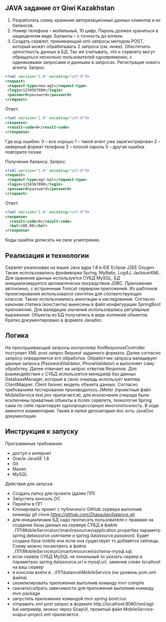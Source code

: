 ## JAVA задание от Qiwi Kazakhstan

1.	Разработать схему хранения авторизационных данных клиентов и их балансов.
2.	Номер телефона – мобильный, 10 цифр. Пароль должен храниться в защищенном виде. Балансы – с точность до копеек. 
3. Создать сервлет, принимающий xml-запросы методом POST, который может обрабатывать 2 запроса (см. ниже). Обеспечить целостность данных в БД. Так же учитывать, что к сервлету могут обращаться несколько  пользователей одновременно, с одинаковыми запросами и данными в запросах.
 Регистрация нового агента:
Запрос:
```xml
<?xml version="1.0" encoding="utf-8"?>
<request>
 <request-type>new-agt</request-type>
 <login>1234567890</login> 
 <password>password</password> 
</request>
```
Ответ:
```xml 
<?xml version="1.0" encoding="utf-8"?>
<response>
 <result-code>0</result-code>
</response>
```
Где код ошибки:
 0  – все хорошо
 1  – такой агент уже  зарегистрирован
 2 – неверный формат телефона
 3 – плохой пароль
 5 – другая ошибка повторите позже

Получение баланса:
Запрос:
```xml
<?xml version="1.0" encoding="utf-8"?>
<request>
 <request-type>agt-bal</request-type>
 <login>1234567890</login> 
 <password>password</password> 
</request>
```
Ответ:
```xml
<?xml version="1.0" encoding="utf-8"?>
<response>
  <result-code>0</result-code>
  <bal>100.00</bal>
</response>
```
Коды ошибок дописать на свое усмотрение.

## Реализация и технологии

Сервлет реализован на языке Java ядра 1.8 в IDE Eclipse J2EE Oxygen. Также использовались фреймворки Spring, MyBatis, Log4J, JacksonXML. Для хранения данных используется СУБД MySQL, БД инициализиаруется автоматически посредством JDBC. Приложение автономно, с встроенным Tomcat сервером приложений. Из шаблонов проектирования использовался синглтон для соответствующих классов. Также использовались аннотации и наследование. Согласно канонам статика (константы) вынесены в файл конфигурации SpringBoot приложения. Для валидации значений использовались регулярные выражения. Объекты из БД получались в виде коллекий объектов. Кратко документировано в формате Javadoc.

## Логика

На прослушивающий запросы контроллер XmlResponseController поступает XML post запрос Request заданного формата. Далее согласно запросу определяется его обработка. Обработчик запроса валидирует данные запроса (PasswordValidator, PhoneValidator) и выполняет саму обработку. Далее отвечает на запрос ответом Response. Для взаимодействия с СУБД используется менеджер баз данных DatabaseManager, который в свою очередь использует маппер ClientMapper. Client бизнес модель объекта данных. Согласно требованиям тестирование производилось JMeter (проектный файл MobileService test.jmx прилагается), для исключения очереди были исключены приватные объекты в полях сервлета, технология Spring сама по себе гарантирует однопроцессорную многопоточность.
В коде имеются комментарии. Также в папке депозитария doc есть JavaDoc документация. 

## Инструкция к запуску

Программные требования:
- доступ к интернет
- Oracle JavaSE 1.8
- Git
- Maven
- MySQL

Действия для запуска:
- Создать папку для проекта (далее ПП) 
- Запустить консоль ОС
- Перейти в ПП
- Клонировать проект с публичного GitHub сервера выполнив команду git clone https://github.com/Zhassulan/balance.git 
- для инициализаии БД надо прописать пользователя с правами на создание базы данных на сервере СУБД в файле ..ПП\MobileService\src\main\resources\application.properties параметр spring.datasource.username и spring.datasource.password. Будет создана база mobile или если она существует то добавятся таблицы. Схему можно посмотреть в файле ..ПП\MobileService\src\main\resources\schema-mysql.sql.
- если сервер СУБД MySQL не локальный то указать сервер в параметрах spring.datasource.url и mysql.url, заменив слово localhost на ваш сервер
- в консоли войти в ..\ПП\balance\MobileService (на уровень pom.xml файла)
- скомпилировать приложение выполнив команду mvn compile
- скачать\собрать зависимости для приложения выполнив команду mvn package
- запустить приложение командой mvn spring-boot:run
- отправить xml post запрос в формате http://localhost:8080/xml/agt-bal например, можно через SoapUI, проектый файл MobileService-soapui-project.xml прилагается

